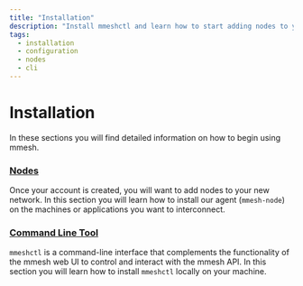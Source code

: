 ```yaml
---
title: "Installation"
description: "Install mmeshctl and learn how to start adding nodes to your mmesh virtual private network. Available for x86 and ARM on Linux, Windows and macOS."
tags:
  - installation
  - configuration
  - nodes
  - cli
---
```


# Installation

In these sections you will find detailed information on how to begin using mmesh.

### [Nodes](../installation/nodes/index.md)

Once your account is created, you will want to add nodes to your new network. In this section you will learn how to install our agent (`mmesh-node`) on the machines or applications you want to interconnect.

### [Command Line Tool](../installation/cli.md)

`mmeshctl` is a command-line interface that complements the functionality of the mmesh web UI to control and interact with the mmesh API. In this section you will learn how to install `mmeshctl` locally on your machine.

